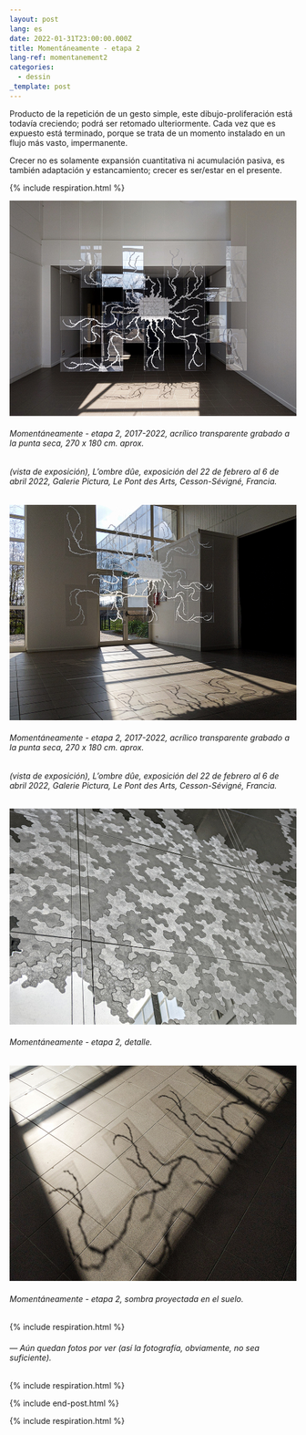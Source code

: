 ```yaml
---
layout: post
lang: es
date: 2022-01-31T23:00:00.000Z
title: Momentáneamente - etapa 2
lang-ref: momentanement2
categories:
  - dessin
_template: post
---
```





Producto de la repetición de un gesto simple, este dibujo-proliferación está todavía creciendo; podrá ser retomado ulteriormente. Cada vez que es expuesto está terminado, porque se trata de un momento instalado en un flujo más vasto, impermanente.

Crecer no es solamente expansión cuantitativa ni acumulación pasiva, es también adaptación y estancamiento; crecer es ser/estar en el presente.

{% include respiration.html %}

![](/imgs/momentaneamente-etapa-2-2017-2022-19-up.jpg)

###### _Momentáneamente - etapa 2_, 2017-2022, acrílico transparente grabado a la punta seca, 270 x 180 cm. aprox.

###### (vista de exposición), _L’ombre dûe_, exposición del 22 de febrero al 6 de abril 2022, Galerie Pictura, Le Pont des Arts, Cesson-Sévigné, Francia.

![](/imgs/momentaneamente-etapa-2-2017-2022-23-up.jpg)

###### _Momentáneamente - etapa 2_, 2017-2022, acrílico transparente grabado a la punta seca, 270 x 180 cm. aprox.

###### (vista de exposición), _L’ombre dûe_, exposición del 22 de febrero al 6 de abril 2022, Galerie Pictura, Le Pont des Arts, Cesson-Sévigné, Francia.

![](/imgs/momentaneamente-etapa-2-2017-2022-9_-up.jpg)

###### _Momentáneamente - etapa 2_, detalle.

![](/imgs/momentaneamente-etapa-2-2017-2022-24-up.jpg)

###### _Momentáneamente - etapa 2_, sombra proyectada en el suelo.

{% include respiration.html %}

###### _— Aún quedan fotos por ver (así la fotografía, obviamente, no sea suficiente)._

{% include respiration.html %}

{% include end-post.html %}

{% include respiration.html %}

